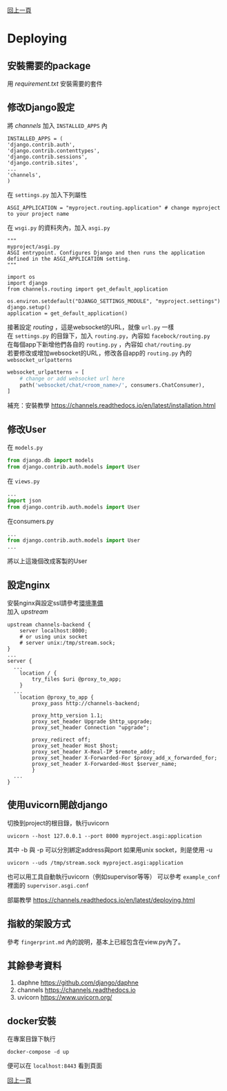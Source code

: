 [回上一頁](../文件導覽.md)  
# Deploying

## 安裝需要的package
用 *requirement.txt* 安裝需要的套件

## 修改Django設定
將 *channels* 加入 `INSTALLED_APPS` 內

	INSTALLED_APPS = (
    'django.contrib.auth',
    'django.contrib.contenttypes',
    'django.contrib.sessions',
    'django.contrib.sites',
    ...
    'channels',
	)
    
在 `settings.py` 加入下列屬性

	ASGI_APPLICATION = "myproject.routing.application" # change myproject to your project name
	
在 `wsgi.py` 的資料夾內，加入 `asgi.py`

	"""
    myproject/asgi.py
	ASGI entrypoint. Configures Django and then runs the application
	defined in the ASGI_APPLICATION setting.
	"""

	import os
	import django
	from channels.routing import get_default_application

	os.environ.setdefault("DJANGO_SETTINGS_MODULE", "myproject.settings")
	django.setup()
	application = get_default_application()
	


接著設定 *routing* ，這是websocket的URL，就像 `url.py` 一樣  
在 `settings.py` 的目錄下，加入 `routing.py`，內容如 `facebock/routing.py`  
在每個app下新增他們各自的 `routing.py` ，內容如 `chat/routing.py`  
若要修改或增加websocket的URL，修改各自app的 `routing.py` 內的 `websocket_urlpatterns`  
```python
websocket_urlpatterns = [
    # change or add websocket url here
    path('websocket/chat/<room_name>/', consumers.ChatConsumer),
]
```

補充：安裝教學 <https://channels.readthedocs.io/en/latest/installation.html>

## 修改User
在 `models.py`
```python
from django.db import models
from django.contrib.auth.models import User
```

在 `views.py`
```python
...
import json
from django.contrib.auth.models import User
```

在consumers.py
```python
...
from django.contrib.auth.models import User
...
```
將以上這幾個改成客製的User

## 設定nginx
安裝nginx與設定ssl請參考[環境準備](evn_prepare.md)  
加入 *upstream*

	upstream channels-backend {
    	server localhost:8000;
        # or using unix socket
        # server unix:/tmp/stream.sock;
	}
	...
	server {
      ...
    	location / {
        	try_files $uri @proxy_to_app;
    	}
      ...
    	location @proxy_to_app {
        	proxy_pass http://channels-backend;

            proxy_http_version 1.1;
            proxy_set_header Upgrade $http_upgrade;
            proxy_set_header Connection "upgrade";

            proxy_redirect off;
            proxy_set_header Host $host;
            proxy_set_header X-Real-IP $remote_addr;
            proxy_set_header X-Forwarded-For $proxy_add_x_forwarded_for;
            proxy_set_header X-Forwarded-Host $server_name;
            }
      ...
	}

## 使用uvicorn開啟django

切換到project的根目錄，執行uvicorn
	
    uvicorn --host 127.0.0.1 --port 8000 myproject.asgi:application

其中 -b 與 -p 可以分別綁定address與port
如果用unix socket，則是使用 -u

	uvicorn --uds /tmp/stream.sock myproject.asgi:application
    
也可以用工具自動執行uvicorn（例如supervisor等等）
可以參考 `example_conf` 裡面的 `supervisor.asgi.conf`  

部屬教學 <https://channels.readthedocs.io/en/latest/deploying.html>

## 指紋的架設方式
參考 `fingerprint.md` 內的說明，基本上已經包含在view.py內了。

## 其餘參考資料
1. daphne <https://github.com/django/daphne>
2. channels <https://channels.readthedocs.io>
3. uvicorn <https://www.uvicorn.org/>
## docker安裝
在專案目錄下執行
```shell script
docker-compose -d up
```
便可以在 `localhost:8443` 看到頁面

[回上一頁](../文件導覽.md)  
